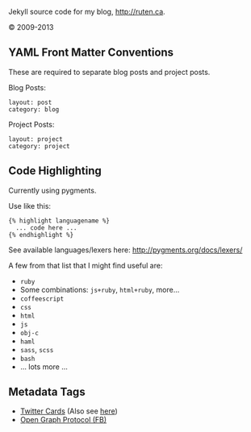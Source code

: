 Jekyll source code for my blog, <http://ruten.ca>.

&copy; 2009-2013

## YAML Front Matter Conventions

These are required to separate blog posts and project posts.

Blog Posts:

    layout: post
    category: blog

Project Posts:

    layout: project
    category: project

## Code Highlighting

Currently using pygments. 

Use like this:

    {% highlight languagename %}
      ... code here ...
    {% endhighlight %}

See available languages/lexers here: 
<http://pygments.org/docs/lexers/>

A few from that list that I might find useful are:

* `ruby`
* Some combinations: `js+ruby`, `html+ruby`, more...
* `coffeescript`
* `css`
* `html`
* `js`
* `obj-c`
* `haml`
* `sass`, `scss`
* `bash`
* ... lots more ...

## Metadata Tags

* [Twitter Cards](https://dev.twitter.com/docs/cards) (Also see [here](http://davidwalsh.name/twitter-cards))
* [Open Graph Protocol (FB)](http://ogp.me/)